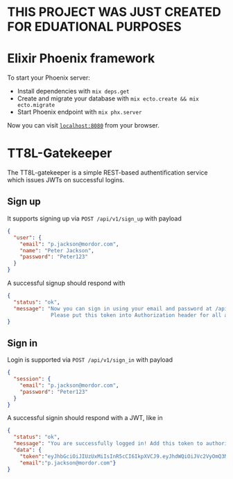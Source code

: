 # THIS PROJECT WAS JUST CREATED FOR EDUATIONAL PURPOSES
# Elixir Phoenix framework

To start your Phoenix server:

  * Install dependencies with `mix deps.get`
  * Create and migrate your database with `mix ecto.create && mix ecto.migrate`
  * Start Phoenix endpoint with `mix phx.server`

Now you can visit [`localhost:8080`](http://localhost:8080) from your browser.

# TT8L-Gatekeeper

The TT8L-gatekeeper is a simple REST-based authentification service which issues JWTs on successful logins.

## Sign up
It supports signing up via
`POST /api/v1/sign_up`
with payload
```json
{
  "user": {
    "email": "p.jackson@mordor.com",
    "name": "Peter Jackson",
    "password": "Peter123"
  }
}
```

A successful signup should respond with
```json
{
  "status": "ok",
  "message": "Now you can sign in using your email and password at /api/v1/sign_in. You will receive JWT token.
              Please put this token into Authorization header for all authorized requests."
}
```

## Sign in
Login is supported via
`POST /api/v1/sign_in`
with payload
```json
{
  "session": {
    "email": "p.jackson@mordor.com",
    "password": "Peter123"
  }
}
```
A successful signin should respond with a JWT, like in
```json
{
  "status": "ok",
  "message": "You are successfully logged in! Add this token to authorization header to make authorized requests.",
  "data": {
    "token":"eyJhbGciOiJIUzUxMiIsInR5cCI6IkpXVCJ9.eyJhdWQiOiJVc2VyOmQ3MTE4OGU5LTA2YzItNDY4My1hMjg4LWQyYWFkNGQ3ZWNjYSIsImV4cCI6MTUyNjk5MzA2NywiaWF0IjoxNTI0NDAxMDY3LCJpc3MiOiJUdDhsR2F0ZWtlZXBlciIsImp0aSI6IjY0ODJlNDVlLTViMWItNGU4Ny1iOTg2LTdjZTI1NGUzZmUwZSIsInBlbSI6e30sInN1YiI6IlVzZXI6ZDcxMTg4ZTktMDZjMi00NjgzLWEyODgtZDJhYWQ0ZDdlY2NhIiwidHlwIjoiYXBpIn0.JeuAVcG8LLLmzplhHmqtVNNWsQ_qtH3LsBwAS1KazdYBqOyeHO6TshM6OjX9WV-gRHkCnKsbKSMPfqvPtk9FpA",
    "email":"p.jackson@mordor.com"}
}
```
